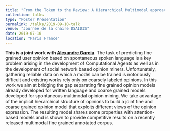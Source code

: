 ```yaml
---
title: "From the Token to the Review: A Hierarchical Multimodal approach to Opinion Mining"
collection: talks
type: "Poster Presentation"
permalink: /talks/2019-09-10-talk
venue: "Journée de la chaire DSAIDIS"
date: 2019-07-10
location: "Paris France"
---
```

<b>This is a joint work with [Alexandre Garcia](https://scholar.google.fr/citations?user=a3u-rOwAAAAJ&hl=fr).</b>
The task of predicting fine grained user opinion based on spontaneous spoken language is a key problem arising in the development of Computational Agents as well as in the development of social network based opinion miners. Unfortunately, gathering reliable data on which a model can be trained is notoriously difficult and existing works rely only on coarsely labeled opinions. In this work we aim at bridging the gap separating fine grained opinion models already developed for written language and coarse grained models developed for spontaneous multimodal opinion mining. We take advantage of the implicit hierarchical structure of opinions to build a joint fine and coarse grained opinion model that exploits different views of the opinion expression. The resulting model shares some properties with attention-based models and is shown to provide competitive results on a recently released multimodal fine grained annotated corpus. 
